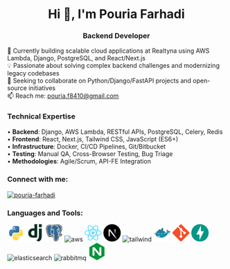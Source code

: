 <h1 align="center">Hi 👋, I'm Pouria Farhadi</h1>
<h3 align="center">Backend Developer</h3>

<p align="left">
  🔭 Currently building scalable cloud applications at Realtyna using AWS Lambda, Django, PostgreSQL, and React/Next.js<br>
  💡 Passionate about solving complex backend challenges and modernizing legacy codebases<br>
  👯 Seeking to collaborate on Python/Django/FastAPI projects and open-source initiatives<br>
  📫 Reach me: <a href="mailto:pouria.f8410@gmail.com">pouria.f8410@gmail.com</a><br>
</p>

<h3>Technical Expertise</h3>
<p align="left">
  • <strong>Backend</strong>: Django, AWS Lambda, RESTful APIs, PostgreSQL, Celery, Redis<br>
  • <strong>Frontend</strong>: React, Next.js, Tailwind CSS, JavaScript (ES6+)<br>
  • <strong>Infrastructure</strong>: Docker, CI/CD Pipelines, Git/Bitbucket<br>
  • <strong>Testing</strong>: Manual QA, Cross-Browser Testing, Bug Triage<br>
  • <strong>Methodologies</strong>: Agile/Scrum, API-FE Integration
</p>

<h3 align="left">Connect with me:</h3>
<p align="left">
  <a href="https://linkedin.com/in/pouria-farhadi-1873b0259" target="blank">
    <img align="center" src="https://raw.githubusercontent.com/rahuldkjain/github-profile-readme-generator/master/src/images/icons/Social/linked-in-alt.svg" alt="pouria-farhadi" height="30" width="40" />
  </a>
</p>

<h3 align="left">Languages and Tools:</h3>
<p align="left">
  <img src="https://raw.githubusercontent.com/devicons/devicon/master/icons/python/python-original.svg" alt="python" width="40" height="40"/> 
  <img src="https://raw.githubusercontent.com/devicons/devicon/master/icons/django/django-plain.svg" alt="django" width="40" height="40"/> 
  <img src="https://raw.githubusercontent.com/devicons/devicon/master/icons/postgresql/postgresql-original.svg" alt="postgresql" width="40" height="40"/> 
  <img src="https://avatars.githubusercontent.com/u/2232217?s=200&v=4" alt="aws" width="40" height="40"/>
  <img src="https://raw.githubusercontent.com/devicons/devicon/master/icons/react/react-original.svg" alt="react" width="40" height="40"/>
  <img src="https://raw.githubusercontent.com/devicons/devicon/master/icons/nextjs/nextjs-original.svg" alt="nextjs" width="40" height="40" style="background:white;"/>
  <img src="https://avatars.githubusercontent.com/u/67109815?s=48&v=4" alt="tailwind" width="40" height="40"/>
  <img src="https://raw.githubusercontent.com/devicons/devicon/master/icons/docker/docker-original.svg" alt="docker" width="40" height="40"/> 
  <img src="https://raw.githubusercontent.com/devicons/devicon/master/icons/git/git-original.svg" alt="git" width="40" height="40"/> 
  <img src="https://raw.githubusercontent.com/devicons/devicon/master/icons/fastapi/fastapi-original.svg" alt="fastapi" width="40" height="40"/>
  <img src="https://www.vectorlogo.zone/logos/elastic/elastic-icon.svg" alt="elasticsearch" width="40" height="40"/>
  <img src="https://www.vectorlogo.zone/logos/rabbitmq/rabbitmq-icon.svg" alt="rabbitmq" width="40" height="40"/>
  <img src="https://raw.githubusercontent.com/devicons/devicon/master/icons/nginx/nginx-original.svg" alt="nginx" width="40" height="40"/>
</p>
